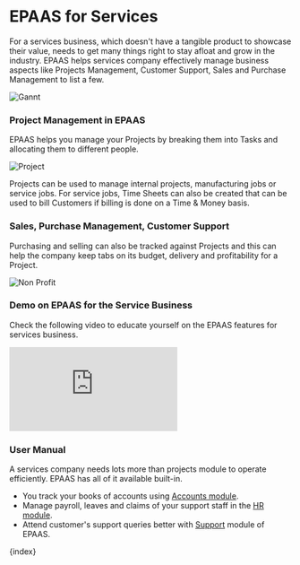 <!-- add-breadcrumbs -->
# EPAAS for Services

For a services business, which doesn't have a tangible product to showcase their value, needs to get many things right to stay afloat and grow in the industry. EPAAS helps services company effectively manage business aspects like Projects Management, Customer Support, Sales and Purchase Management to list a few.

<img class="screenshot" alt="Gannt" src="{{docs_base_url}}/assets/img/project/services-hero.png">

### Project Management in EPAAS

EPAAS helps you manage your Projects by breaking them into Tasks and
allocating them to different people.

<img class="screenshot" alt="Project" src="{{docs_base_url}}/assets/img/project/project.png">

Projects can be used to manage internal projects, manufacturing jobs or
service jobs. For service jobs, Time Sheets can also be created that can be used to bill Customers if billing is done on a Time & Money basis.

### Sales, Purchase Management, Customer Support

Purchasing and selling can also be tracked against Projects and this can help the company keep tabs on its budget, delivery and profitability for a Project.

<img class="screenshot" alt="Non Profit" src="{{docs_base_url}}/assets/img/project/support.png">

### Demo on EPAAS for the Service Business

Check the following video to educate yourself on the EPAAS features for services business.

<div>
    <div class='embed-container'>
        <iframe src='https://www.youtube.com/embed/mI8IkiGhaPA' frameborder='0' allowfullscreen>
        </iframe>
    </div>
<div>

### User Manual

A services company needs lots more than projects module to operate efficiently. EPAAS has all of it available built-in.

- You track your books of accounts using [Accounts module](/docs/user/manual/en/accounts.html).
- Manage payroll, leaves and claims of your support staff in the [HR module](/docs/user/manual/en/human-resources.html).
- Attend customer's support queries better with [Support](/docs/user/manual/en/support.html) module of EPAAS.

{index}
